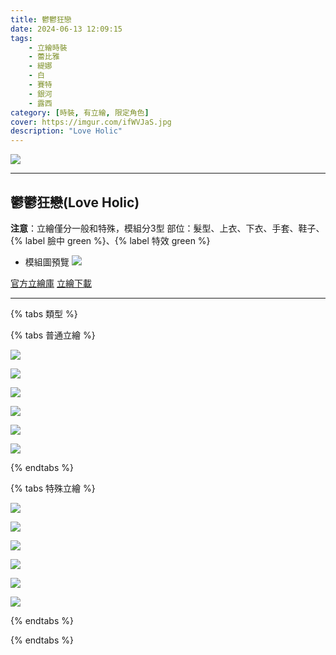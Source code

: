 ```yaml
---
title: 鬱鬱狂戀
date: 2024-06-13 12:09:15
tags:
    - 立繪時裝
    - 蕾比雅
    - 緹娜
    - 白
    - 賽特
    - 銀河
    - 露西
category: [時裝, 有立繪, 限定角色]
cover: https://imgur.com/ifWVJaS.jpg
description: "Love Holic"
---
```


![](https://imgur.com/ifWVJaS.jpg)

---
## 鬱鬱狂戀(Love Holic)

**注意**：立繪僅分一般和特殊，模組分3型
部位：髮型、上衣、下衣、手套、鞋子、{% label 臉中 green %}、{% label 特效 green %}

+ 模組圖預覽
![](https://imgur.com/BqUXn7o.png)

[官方立繪庫](https://www.naddic.co.kr/ko/game/cls/fansitekit)
[立繪下載](https://closers.vod.nexoncdn.co.kr/site/fansitekit/Closers_FansiteKit_LoveHolic_ADF215D2078D1278.zip)

---
{% tabs 類型 %}
<!-- tab 普通角色立繪-->
{% tabs 普通立繪 %}
<!-- tab 蕾比雅(Levia)-->
[![](https://i.imgur.com/w6j1dQlh.png)](https://i.imgur.com/w6j1dQl.png)
<!-- endtab -->
<!-- tab 緹娜(Tina)-->
[![](https://i.imgur.com/AHgxS9Wh.png)](https://i.imgur.com/AHgxS9W.png)
<!-- endtab -->
<!-- tab 白(Bai)-->
[![](https://i.imgur.com/KkH8Xlph.png)](https://i.imgur.com/KkH8Xlp.png)
<!-- endtab -->
<!-- tab 賽特(Seth)-->
[![](https://i.imgur.com/WX9qnk8h.png)](https://i.imgur.com/WX9qnk8.png)
<!-- endtab -->
<!-- tab 銀河(Eunha)-->
[![](https://i.imgur.com/zIEwCKRh.png)](https://i.imgur.com/zIEwCKR.png)
<!-- endtab -->
<!-- tab 露西(Lucy)-->
[![](https://i.imgur.com/0zuGFvih.png)](https://i.imgur.com/0zuGFvi.png)
<!-- endtab -->
{% endtabs %}
<!-- endtab -->

<!-- tab 特殊角色立繪-->
{% tabs 特殊立繪 %}
<!-- tab 蕾比雅(Levia)-->
[![](https://i.imgur.com/JDoE8i0h.png)](https://i.imgur.com/JDoE8i0.png)
<!-- endtab -->
<!-- tab 緹娜(Tina)-->
[![](https://i.imgur.com/bLFOvmfh.png)](https://i.imgur.com/bLFOvmf.png)
<!-- endtab -->
<!-- tab 白(Bai)-->
[![](https://i.imgur.com/swAVMjIh.png)](https://i.imgur.com/swAVMjI.png)
<!-- endtab -->
<!-- tab 賽特(Seth)-->
[![](https://i.imgur.com/3sdb2ooh.png)](https://i.imgur.com/3sdb2oo.png)
<!-- endtab -->
<!-- tab 銀河(Eunha)-->
[![](https://i.imgur.com/sqeEh8th.png)](https://i.imgur.com/sqeEh8t.png)
<!-- endtab -->
<!-- tab 露西(Lucy)-->
[![](https://i.imgur.com/ygIPjhJh.png)](https://i.imgur.com/ygIPjhJ.png)
<!-- endtab -->
{% endtabs %}
<!-- endtab -->

{% endtabs %}
